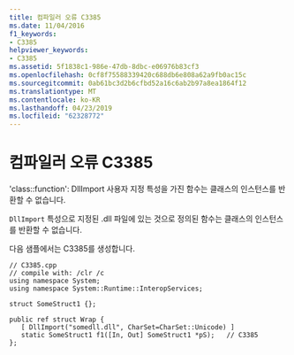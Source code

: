 ```yaml
---
title: 컴파일러 오류 C3385
ms.date: 11/04/2016
f1_keywords:
- C3385
helpviewer_keywords:
- C3385
ms.assetid: 5f1838c1-986e-47db-8dbc-e06976b83cf3
ms.openlocfilehash: 0cf8f75588339420c688db6e808a62a9fb0ac15c
ms.sourcegitcommit: 0ab61bc3d2b6cfbd52a16c6ab2b97a8ea1864f12
ms.translationtype: MT
ms.contentlocale: ko-KR
ms.lasthandoff: 04/23/2019
ms.locfileid: "62328772"
---
```

# <a name="compiler-error-c3385"></a>컴파일러 오류 C3385

'class::function': DllImport 사용자 지정 특성을 가진 함수는 클래스의 인스턴스를 반환할 수 없습니다.

`DllImport` 특성으로 지정된 .dll 파일에 있는 것으로 정의된 함수는 클래스의 인스턴스를 반환할 수 없습니다.

다음 샘플에서는 C3385를 생성합니다.

```
// C3385.cpp
// compile with: /clr /c
using namespace System;
using namespace System::Runtime::InteropServices;

struct SomeStruct1 {};

public ref struct Wrap {
   [ DllImport("somedll.dll", CharSet=CharSet::Unicode) ]
   static SomeStruct1 f1([In, Out] SomeStruct1 *pS);   // C3385
};
```
